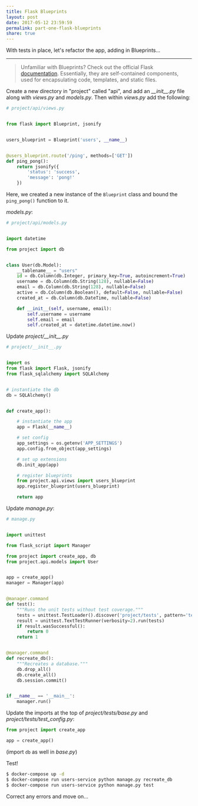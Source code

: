 ```yaml
---
title: Flask Blueprints
layout: post
date: 2017-05-12 23:59:59
permalink: part-one-flask-blueprints
share: true
---
```


With tests in place, let's refactor the app, adding in Blueprints...

---

> Unfamiliar with Blueprints? Check out the official Flask [documentation](http://flask.pocoo.org/docs/0.12/blueprints/). Essentially, they are self-contained components, used for encapsulating code, templates, and static files.

Create a new directory in "project" called "api", and add an *\_\_init\_\_.py* file along with *views.py* and *models.py*. Then within *views.py* add the following:

```python
# project/api/views.py


from flask import Blueprint, jsonify


users_blueprint = Blueprint('users', __name__)


@users_blueprint.route('/ping', methods=['GET'])
def ping_pong():
    return jsonify({
        'status': 'success',
        'message': 'pong!'
    })
```

Here, we created a new instance of the `Blueprint` class and bound the `ping_pong()` function to it.

*models.py*:

```python
# project/api/models.py


import datetime

from project import db


class User(db.Model):
    __tablename__ = "users"
    id = db.Column(db.Integer, primary_key=True, autoincrement=True)
    username = db.Column(db.String(128), nullable=False)
    email = db.Column(db.String(128), nullable=False)
    active = db.Column(db.Boolean(), default=False, nullable=False)
    created_at = db.Column(db.DateTime, nullable=False)

    def __init__(self, username, email):
        self.username = username
        self.email = email
        self.created_at = datetime.datetime.now()
```

Update *project/\_\_init\_\_.py*

```python
# project/__init__.py


import os
from flask import Flask, jsonify
from flask_sqlalchemy import SQLAlchemy


# instantiate the db
db = SQLAlchemy()


def create_app():

    # instantiate the app
    app = Flask(__name__)

    # set config
    app_settings = os.getenv('APP_SETTINGS')
    app.config.from_object(app_settings)

    # set up extensions
    db.init_app(app)

    # register blueprints
    from project.api.views import users_blueprint
    app.register_blueprint(users_blueprint)

    return app
```

Update *manage.py*:

```python
# manage.py


import unittest

from flask_script import Manager

from project import create_app, db
from project.api.models import User


app = create_app()
manager = Manager(app)


@manager.command
def test():
    """Runs the unit tests without test coverage."""
    tests = unittest.TestLoader().discover('project/tests', pattern='test*.py')
    result = unittest.TextTestRunner(verbosity=2).run(tests)
    if result.wasSuccessful():
        return 0
    return 1


@manager.command
def recreate_db():
    """Recreates a database."""
    db.drop_all()
    db.create_all()
    db.session.commit()


if __name__ == '__main__':
    manager.run()
```

Update the imports at the top of *project/tests/base.py* and *project/tests/test_config.py*:

```python
from project import create_app

app = create_app()
```

(import `db` as well in *base.py*)

Test!

```sh
$ docker-compose up -d
$ docker-compose run users-service python manage.py recreate_db
$ docker-compose run users-service python manage.py test
```

Correct any errors and move on...
